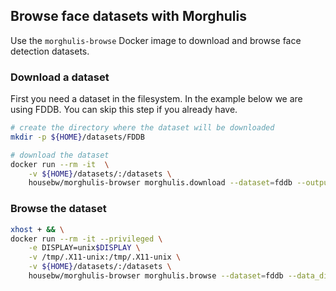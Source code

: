 ## Browse face datasets with Morghulis

Use the `morghulis-browse` Docker image to download and browse face detection datasets.


### Download a dataset

First you need a dataset in the filesystem.
In the example below we are using FDDB.
You can skip this step if you already have.

```bash
# create the directory where the dataset will be downloaded
mkdir -p ${HOME}/datasets/FDDB

# download the dataset
docker run --rm -it  \
    -v ${HOME}/datasets/:/datasets \
    housebw/morghulis-browser morghulis.download --dataset=fddb --output_dir=/datasets/FDDB
```

### Browse the dataset

```bash
xhost + && \
docker run --rm -it --privileged \
    -e DISPLAY=unix$DISPLAY \
    -v /tmp/.X11-unix:/tmp/.X11-unix \
    -v ${HOME}/datasets/:/datasets \
    housebw/morghulis-browser morghulis.browse --dataset=fddb --data_dir=/datasets/FDDB
```
